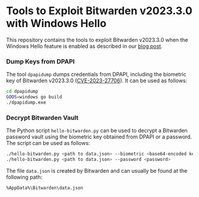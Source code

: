 # Tools to Exploit Bitwarden v2023.3.0 with Windows Hello

This repository contains the tools to exploit Bitwarden v2023.3.0 when the
Windows Hello feature is enabled as described in our [blog
post](https://blog.redteam-pentesting.de/2024/bitwarden-heist/).


### Dump Keys from DPAPI

The tool `dpapidump` dumps credentials from DPAPI, including the biometric key
of Bitwarden v2023.3.0
([CVE-2023-27706](https://nvd.nist.gov/vuln/detail/CVE-2023-27706)). It can be
used as follows:

```sh
cd dpapidump
GOOS=windows go build
./dpapidump.exe
```

### Decrypt Bitwarden Vault

The Python script `hello-bitwarden.py` can be used to decrypt a Bitwarden
password vault using the biometric key obtained from DPAPI or a password. The
script can be used as follows:

```sh
./hello-bitwarden.py <path to data.json> --biometric <base64-encoded key>
./hello-bitwarden.py <path to data.json> --password <password>
```

The file `data.json` is created by Bitwarden and can usually be found at the
following path:

```
%AppData%\Bitwarden\data.json
```
